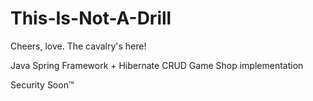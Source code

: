 # This-Is-Not-A-Drill
Cheers, love. The cavalry's here!

Java Spring Framework + Hibernate
CRUD Game Shop implementation

Security Soon:tm:
